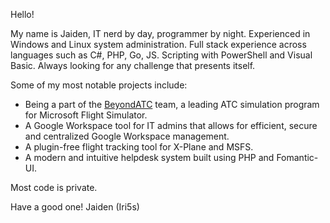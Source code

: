 Hello!

My name is Jaiden, IT nerd by day, programmer by night. Experienced in Windows and Linux system administration. Full stack experience across languages such as C#, PHP, Go, JS. Scripting with PowerShell and Visual Basic. Always looking for any challenge that presents itself.

Some of my most notable projects include:
- Being a part of the <a href="https://www.beyondatc.net/">BeyondATC</a> team, a leading ATC simulation program for Microsoft Flight Simulator.
- A Google Workspace tool for IT admins that allows for efficient, secure and centralized Google Workspace management.
- A plugin-free flight tracking tool for X-Plane and MSFS.
- A modern and intuitive helpdesk system built using PHP and Fomantic-UI.

Most code is private.

Have a good one!
Jaiden (Iri5s)
